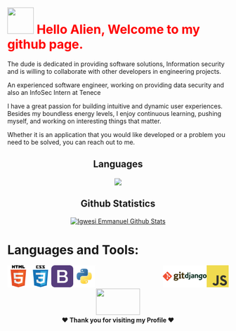 <div align="left">
  <h1 style="color:red">
    <img height="60" width="60" src="https://c.tenor.com/I5iY9Hj8YGQAAAAi/kroppa-digital.gif" />
    Hello Alien,
    Welcome to my github page.
  </h1>
<div>
 
<div align="left">
  <p>
   The dude is dedicated in providing software solutions, Information security and is willing to collaborate with other developers in engineering projects.
  </p>
  <p>
   An experienced software engineer, working on providing data security and also an InfoSec Intern at Tenece
  </p>
  <p>
   I have a great passion for building intuitive and dynamic user experiences.
   Besides my boundless energy levels, I enjoy continuous learning, pushing myself, and working on interesting things that matter.
  </p>
  <p>
   Whether it is an application that you would like developed or a problem you need to be solved, you can reach out to me.
  </p>
</div>
  
<div align="center">
 <h2>Languages</h2>
 <a href="https://github.com/igwe9">
  <img align="center" src="https://github-readme-stats.vercel.app/api/top-langs/?username=igwe9&theme=tokyonight&layout=compact">
 </a>
</div>

<div align="center">
 <h2>Github Statistics</h2>
 <a href="https://github.com/igwe9">
 <img align="center" alt="Igwesi Emmanuel Github Stats" src="https://github-readme-stats.vercel.app/api?username=igwe9&show_icons=true&theme=tokyonight">
 </a>
</div>

<div>
  <h1>Languages and Tools: </h1>
  
   <img align="left" alt="HTML" width="50px" src="https://raw.githubusercontent.com/github/explore/80688e429a7d4ef2fca1e82350fe8e3517d3494d/topics/html/html.png"/>

   <img  align="left" alt="CSS" width="50px" src="https://raw.githubusercontent.com/github/explore/80688e429a7d4ef2fca1e82350fe8e3517d3494d/topics/css/css.png"/>

  <img  align="left" alt="Bootstrap" width="50px" src="https://raw.githubusercontent.com/github/explore/80688e429a7d4ef2fca1e82350fe8e3517d3494d/topics/bootstrap/bootstrap.png"/>
 
   <img align="right" alt="Javascript" width="50px" src="https://raw.githubusercontent.com/github/explore/80688e429a7d4ef2fca1e82350fe8e3517d3494d/topics/javascript/javascript.png"/>

  <img align="right" alt="Django" width="50px" src="https://raw.githubusercontent.com/github/explore/80688e429a7d4ef2fca1e82350fe8e3517d3494d/topics/django/django.png"/>

  <img align="right" alt="Django" width="50px" src="https://raw.githubusercontent.com/github/explore/80688e429a7d4ef2fca1e82350fe8e3517d3494d/topics/git/git.png"/>  
  
   <img lign="right" alt="Python" width="50px" src="https://raw.githubusercontent.com/github/explore/80688e429a7d4ef2fca1e82350fe8e3517d3494d/topics/python/python.png"/>

</div>

<div align="center">
  <img height="60" width="100px" src="https://c.tenor.com/kyeNs4DnuW0AAAAC/dev_animado.gif" /><br>
  <b>❤️ Thank you for visiting my Profile ❤️</b>
</div>
